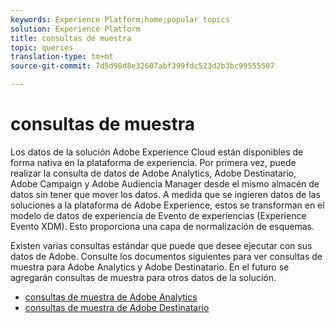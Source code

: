 ```yaml
---
keywords: Experience Platform;home;popular topics
solution: Experience Platform
title: consultas de muestra
topic: queries
translation-type: tm+mt
source-git-commit: 7d5d98d8e32607abf399fdc523d2b3bc99555507

---
```



# consultas de muestra

Los datos de la solución Adobe Experience Cloud están disponibles de forma nativa en la plataforma de experiencia. Por primera vez, puede realizar la consulta de datos de Adobe Analytics, Adobe Destinatario, Adobe Campaign y Adobe Audiencia Manager desde el mismo almacén de datos sin tener que mover los datos. A medida que se ingieren datos de las soluciones a la plataforma de Adobe Experience, estos se transforman en el modelo de datos de experiencia de Evento de experiencias (Experience Evento XDM). Esto proporciona una capa de normalización de esquemas.

Existen varias consultas estándar que puede que desee ejecutar con sus datos de Adobe. Consulte los documentos siguientes para ver consultas de muestra para Adobe Analytics y Adobe Destinatario. En el futuro se agregarán consultas de muestra para otros datos de la solución.

- [consultas de muestra de Adobe Analytics](adobe-analytics.md)
- [consultas de muestra de Adobe Destinatario](adobe-target.md)
